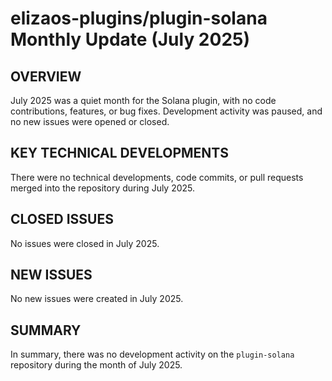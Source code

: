 # elizaos-plugins/plugin-solana Monthly Update (July 2025)

## OVERVIEW
July 2025 was a quiet month for the Solana plugin, with no code contributions, features, or bug fixes. Development activity was paused, and no new issues were opened or closed.

## KEY TECHNICAL DEVELOPMENTS
There were no technical developments, code commits, or pull requests merged into the repository during July 2025.

## CLOSED ISSUES
No issues were closed in July 2025.

## NEW ISSUES
No new issues were created in July 2025.

## SUMMARY
In summary, there was no development activity on the `plugin-solana` repository during the month of July 2025.